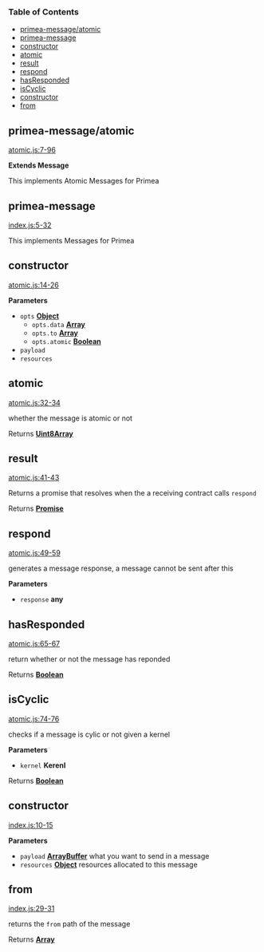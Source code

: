 <!-- Generated by documentation.js. Update this documentation by updating the source code. -->

### Table of Contents

-   [primea-message/atomic](#primea-messageatomic)
-   [primea-message](#primea-message)
-   [constructor](#constructor)
-   [atomic](#atomic)
-   [result](#result)
-   [respond](#respond)
-   [hasResponded](#hasresponded)
-   [isCyclic](#iscyclic)
-   [constructor](#constructor-1)
-   [from](#from)

## primea-message/atomic

[atomic.js:7-96](https://github.com/primea/js-primea-message/blob/d98dc9d13409faeabb5bdb9e8aba4504604694f3/atomic.js#L7-L96 "Source code on GitHub")

**Extends Message**

This implements Atomic Messages for Primea

## primea-message

[index.js:5-32](https://github.com/primea/js-primea-message/blob/d98dc9d13409faeabb5bdb9e8aba4504604694f3/index.js#L5-L32 "Source code on GitHub")

This implements Messages for Primea

## constructor

[atomic.js:14-26](https://github.com/primea/js-primea-message/blob/d98dc9d13409faeabb5bdb9e8aba4504604694f3/atomic.js#L14-L26 "Source code on GitHub")

**Parameters**

-   `opts` **[Object](https://developer.mozilla.org/en-US/docs/Web/JavaScript/Reference/Global_Objects/Object)** 
    -   `opts.data` **[Array](https://developer.mozilla.org/en-US/docs/Web/JavaScript/Reference/Global_Objects/Array)** 
    -   `opts.to` **[Array](https://developer.mozilla.org/en-US/docs/Web/JavaScript/Reference/Global_Objects/Array)** 
    -   `opts.atomic` **[Boolean](https://developer.mozilla.org/en-US/docs/Web/JavaScript/Reference/Global_Objects/Boolean)** 
-   `payload`  
-   `resources`  

## atomic

[atomic.js:32-34](https://github.com/primea/js-primea-message/blob/d98dc9d13409faeabb5bdb9e8aba4504604694f3/atomic.js#L32-L34 "Source code on GitHub")

whether the message is atomic or not

Returns **[Uint8Array](https://developer.mozilla.org/en-US/docs/Web/JavaScript/Reference/Global_Objects/Uint8Array)** 

## result

[atomic.js:41-43](https://github.com/primea/js-primea-message/blob/d98dc9d13409faeabb5bdb9e8aba4504604694f3/atomic.js#L41-L43 "Source code on GitHub")

Returns a promise that resolves when the a receiving contract calls
`respond`

Returns **[Promise](https://developer.mozilla.org/en-US/docs/Web/JavaScript/Reference/Global_Objects/Promise)** 

## respond

[atomic.js:49-59](https://github.com/primea/js-primea-message/blob/d98dc9d13409faeabb5bdb9e8aba4504604694f3/atomic.js#L49-L59 "Source code on GitHub")

generates a message response, a message cannot be sent after this

**Parameters**

-   `response` **any** 

## hasResponded

[atomic.js:65-67](https://github.com/primea/js-primea-message/blob/d98dc9d13409faeabb5bdb9e8aba4504604694f3/atomic.js#L65-L67 "Source code on GitHub")

return whether or not the message has reponded

Returns **[Boolean](https://developer.mozilla.org/en-US/docs/Web/JavaScript/Reference/Global_Objects/Boolean)** 

## isCyclic

[atomic.js:74-76](https://github.com/primea/js-primea-message/blob/d98dc9d13409faeabb5bdb9e8aba4504604694f3/atomic.js#L74-L76 "Source code on GitHub")

checks if a message is cylic or not given a kernel

**Parameters**

-   `kernel` **Kerenl** 

Returns **[Boolean](https://developer.mozilla.org/en-US/docs/Web/JavaScript/Reference/Global_Objects/Boolean)** 

## constructor

[index.js:10-15](https://github.com/primea/js-primea-message/blob/d98dc9d13409faeabb5bdb9e8aba4504604694f3/index.js#L10-L15 "Source code on GitHub")

**Parameters**

-   `payload` **[ArrayBuffer](https://developer.mozilla.org/en-US/docs/Web/JavaScript/Reference/Global_Objects/ArrayBuffer)** what you want to send in a message
-   `resources` **[Object](https://developer.mozilla.org/en-US/docs/Web/JavaScript/Reference/Global_Objects/Object)** resources allocated to this message

## from

[index.js:29-31](https://github.com/primea/js-primea-message/blob/d98dc9d13409faeabb5bdb9e8aba4504604694f3/index.js#L29-L31 "Source code on GitHub")

returns the `from` path of the message

Returns **[Array](https://developer.mozilla.org/en-US/docs/Web/JavaScript/Reference/Global_Objects/Array)** 
